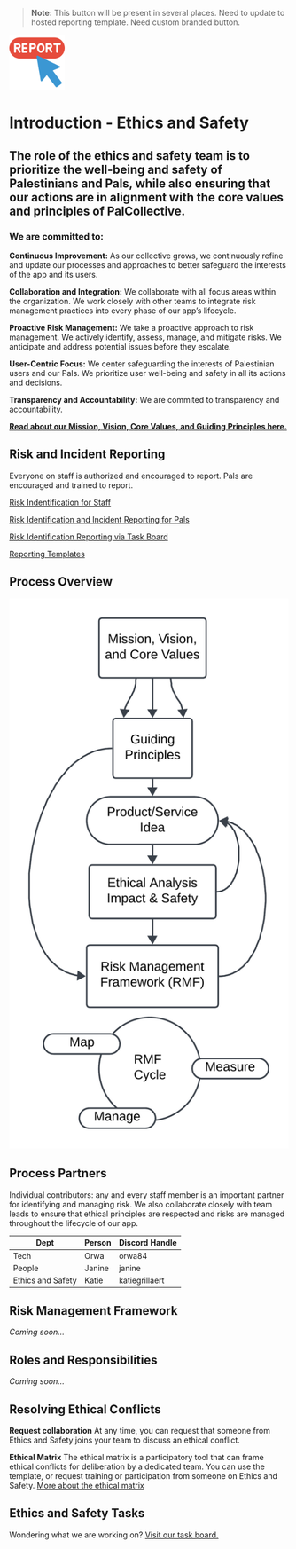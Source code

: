 
> **Note:**  This button will be present in several places. Need to update to hosted reporting template. Need custom branded button.

[<img src="https://github.com/PalCollective/documentation/blob/main/assets/report.png" width="100">](https://github.com/orgs/PalCollective/projects/4)

# Introduction - Ethics and Safety

[](https://github.com/PalCollective/documentation/blob/main/ETHICS_SAFETY.adoc#introduction---ethics-and-safety)

## The role of the ethics and safety team is to prioritize the well-being and safety of Palestinians and Pals, while also ensuring that our actions are in alignment with the core values and principles of PalCollective.

[](https://github.com/PalCollective/documentation/blob/main/ETHICS_SAFETY.adoc#the-role-of-the-ethics-and-safety-team-is-to-prioritize-the-well-being-and-safety-of-palestinians-and-pals-while-also-ensuring-that-our-actions-are-in-alignment-with-the-core-values-and-principles-of-palcollective)

### We are committed to:

[](https://github.com/PalCollective/documentation/blob/main/ETHICS_SAFETY.adoc#we-are-committed-to)

**Continuous Improvement:**  As our collective grows, we continuously refine and update our processes and approaches to better safeguard the interests of the app and its users.

**Collaboration and Integration:**  We collaborate with all focus areas within the organization. We work closely with other teams to integrate risk management practices into every phase of our app’s lifecycle.

**Proactive Risk Management:**  We take a proactive approach to risk management. We actively identify, assess, manage, and mitigate risks. We anticipate and address potential issues before they escalate.

**User-Centric Focus:**  We center safeguarding the interests of Palestinian users and our Pals. We prioritize user well-being and safety in all its actions and decisions.

**Transparency and Accountability:**  We are commited to transparency and accountability.

**[Read about our Mission, Vision, Core Values, and Guiding Principles here.](https://github.com/PalCollective/documentation/blob/main/FOUNDATIONS.md)**

## Risk and Incident Reporting

[](https://github.com/PalCollective/documentation/blob/main/ETHICS_SAFETY.adoc#risk-and-incident-reporting)

Everyone on staff is authorized and encouraged to report. Pals are encouraged and trained to report.

[Risk Indentification for Staff](https://github.com/PalCollective/documentation/blob/main/ES_Risk_Identification.md)

[Risk Identification and Incident Reporting for Pals](https://github.com/PalCollective/documentation/blob/main/ES_Risk_Incident_Pals.md)

[Risk Identification Reporting via Task Board](https://github.com/orgs/PalCollective/projects/4)

[Reporting Templates](https://github.com/orgs/PalCollective/documentation/blob/main/ES_Reporting.md)

## Process Overview

[](https://github.com/PalCollective/documentation/blob/main/ETHICS_SAFETY.adoc#process-overview)

[![assets/es_process](https://github.com/PalCollective/documentation/raw/main/assets/es_process.png)](https://github.com/PalCollective/documentation/blob/main/assets/es_process.png)

## Process Partners

[](https://github.com/PalCollective/documentation/blob/main/ETHICS_SAFETY.adoc#process-partners)

Individual contributors: any and every staff member is an important partner for identifying and managing risk. We also collaborate closely with team leads to ensure that ethical principles are respected and risks are managed throughout the lifecycle of our app.

| Dept                | Person | Discord Handle | 
|---------------------|--------|----------------|
| Tech                | Orwa   | orwa84         |
| People              | Janine | janine         |
| Ethics and Safety   | Katie  | katiegrillaert |

## Risk Management Framework

[](https://github.com/PalCollective/documentation/blob/main/ETHICS_SAFETY.adoc#risk-management-framework)

_Coming soon…​_

## Roles and Responsibilities

[](https://github.com/PalCollective/documentation/blob/main/ETHICS_SAFETY.adoc#roles-and-responsibilities)

_Coming soon…​_

## Resolving Ethical Conflicts

[](https://github.com/PalCollective/documentation/blob/main/ETHICS_SAFETY.adoc#resolving-ethical-conflicts)

**Request collaboration**  At any time, you can request that someone from Ethics and Safety joins your team to discuss an ethical conflict.

**Ethical Matrix**  The ethical matrix is a participatory tool that can frame ethical conflicts for deliberation by a dedicated team. You can use the template, or request training or participation from someone on Ethics and Safety.  [More about the ethical matrix](https://github.com/PalCollective/documentation/blob/main/ES_Ethical_Matrix.adoc)

## Ethics and Safety Tasks

[](https://github.com/PalCollective/documentation/blob/main/ETHICS_SAFETY.adoc#ethics-and-safety-tasks)

Wondering what we are working on?  [Visit our task board.](https://github.com/orgs/PalCollective/projects/5/views/1)
